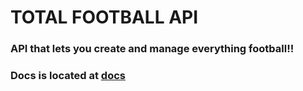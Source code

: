 # TOTAL FOOTBALL API

### API that lets you create and manage everything football!!

### Docs is located at [docs](htpps://totalfootball.herokuapp.com/docs)